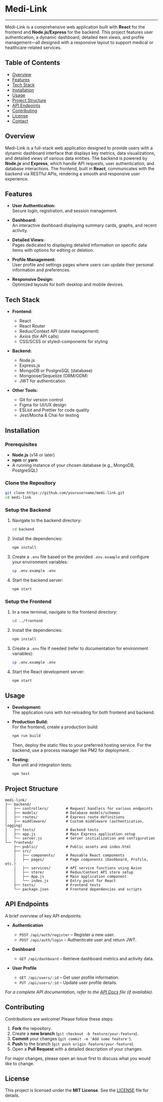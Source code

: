 # Medi-Link
---

Medi-Link is a comprehensive web application built with **React** for the frontend and **Node.js/Express** for the backend. This project features user authentication, a dynamic dashboard, detailed item views, and profile management—all designed with a responsive layout to support medical or healthcare-related services.

## Table of Contents

- [Overview](#overview)
- [Features](#features)
- [Tech Stack](#tech-stack)
- [Installation](#installation)
- [Usage](#usage)
- [Project Structure](#project-structure)
- [API Endpoints](#api-endpoints)
- [Contributing](#contributing)
- [License](#license)
- [Contact](#contact)

## Overview

Medi-Link is a full-stack web application designed to provide users with a dynamic dashboard interface that displays key metrics, data visualizations, and detailed views of various data entities. The backend is powered by **Node.js** and **Express**, which handle API requests, user authentication, and database interactions. The frontend, built in **React**, communicates with the backend via RESTful APIs, rendering a smooth and responsive user experience.

## Features

- **User Authentication:**  
  Secure login, registration, and session management.
  
- **Dashboard:**  
  An interactive dashboard displaying summary cards, graphs, and recent activity.
  
- **Detailed Views:**  
  Pages dedicated to displaying detailed information on specific data items with options for editing or deletion.
  
- **Profile Management:**  
  User profile and settings pages where users can update their personal information and preferences.
  
- **Responsive Design:**  
  Optimized layouts for both desktop and mobile devices.

## Tech Stack

- **Frontend:**  
  - React
  - React Router
  - Redux/Context API (state management)
  - Axios (for API calls)
  - CSS/SCSS or styled-components for styling

- **Backend:**  
  - Node.js
  - Express.js
  - MongoDB or PostgreSQL (database)
  - Mongoose/Sequelize (ORM/ODM)
  - JWT for authentication

- **Other Tools:**  
  - Git for version control
  - Figma for UI/UX design
  - ESLint and Prettier for code quality
  - Jest/Mocha & Chai for testing

## Installation

### Prerequisites

- **Node.js** (v14 or later)
- **npm** or **yarn**
- A running instance of your chosen database (e.g., MongoDB, PostgreSQL)

### Clone the Repository

```bash
git clone https://github.com/yourusername/medi-link.git
cd medi-link
```

### Setup the Backend

1. Navigate to the backend directory:

    ```bash
    cd backend
    ```

2. Install the dependencies:

    ```bash
    npm install
    ```

3. Create a `.env` file based on the provided `.env.example` and configure your environment variables:

    ```bash
    cp .env.example .env
    ```

4. Start the backend server:

    ```bash
    npm start
    ```

### Setup the Frontend

1. In a new terminal, navigate to the frontend directory:

    ```bash
    cd ../frontend
    ```

2. Install the dependencies:

    ```bash
    npm install
    ```

3. Create a `.env` file if needed (refer to documentation for environment variables):

    ```bash
    cp .env.example .env
    ```

4. Start the React development server:

    ```bash
    npm start
    ```

## Usage

- **Development:**  
  The application runs with hot-reloading for both frontend and backend.
  
- **Production Build:**  
  For the frontend, create a production build:

  ```bash
  npm run build
  ```

  Then, deploy the static files to your preferred hosting service. For the backend, use a process manager like PM2 for deployment.

- **Testing:**  
  Run unit and integration tests:

  ```bash
  npm test
  ```

## Project Structure

```plaintext
medi-link/
├── backend/
│   ├── controllers/        # Request handlers for various endpoints
│   ├── models/             # Database models/schemas
│   ├── routes/             # Express route definitions
│   ├── middleware/         # Custom middleware (authentication, logging)
│   ├── tests/              # Backend tests
│   ├── app.js              # Main Express application setup
│   └── server.js           # Server initialization and configuration
└── frontend/
    ├── public/             # Public assets and index.html
    ├── src/
    │   ├── components/     # Reusable React components
    │   ├── pages/          # Page components (Dashboard, Profile, etc.)
    │   ├── services/       # API service functions using Axios
    │   ├── store/          # Redux/Context API store setup
    │   ├── App.js          # Main application component
    │   └── index.js        # Entry point for React
    ├── tests/              # Frontend tests
    └── package.json        # Frontend dependencies and scripts
```

## API Endpoints

A brief overview of key API endpoints:

- **Authentication**
  - `POST /api/auth/register` – Register a new user.
  - `POST /api/auth/login` – Authenticate user and return JWT.
  
- **Dashboard**
  - `GET /api/dashboard` – Retrieve dashboard metrics and activity data.
  
- **User Profile**
  - `GET /api/users/:id` – Get user profile information.
  - `PUT /api/users/:id` – Update user profile details.

*For a complete API documentation, refer to the [API Docs](./API_DOCS.md) file (if available).*

## Contributing

Contributions are welcome! Please follow these steps:

1. **Fork** the repository.
2. Create a **new branch** (`git checkout -b feature/your-feature`).
3. **Commit** your changes (`git commit -m 'Add some feature'`).
4. **Push** to the branch (`git push origin feature/your-feature`).
5. Open a **Pull Request** with a detailed description of your changes.

For major changes, please open an issue first to discuss what you would like to change.

## License

This project is licensed under the **MIT License**. See the [LICENSE](LICENSE) file for details.

